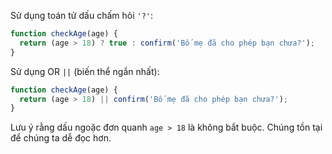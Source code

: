 Sử dụng toán tử dấu chấm hỏi `'?'`:

```js
function checkAge(age) {
  return (age > 18) ? true : confirm('Bố mẹ đã cho phép bạn chưa?');
}
```

Sử dụng OR `||` (biến thể ngắn nhất):

```js
function checkAge(age) {
  return (age > 18) || confirm('Bố mẹ đã cho phép bạn chưa?');
}
```

Lưu ý rằng dấu ngoặc đơn quanh `age > 18` là không bắt buộc. Chúng tồn tại để chúng ta dễ đọc hơn.